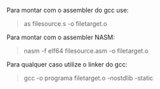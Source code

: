 Para montar com o assembler do gcc use:

> as filesource.s -o filetarget.o

Para montar com o assembler NASM:

> nasm -f elf64 filesource.asm -o filetarget.o

Para qualquer caso utilize o linker do gcc:

> gcc -o programa filetarget.o -nostdlib -static

